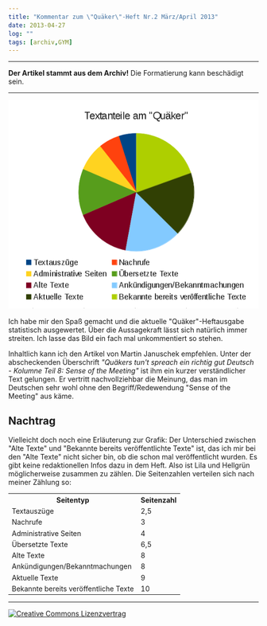 ```yaml
---
title: "Kommentar zum \"Quäker\"-Heft Nr.2 März/April 2013"
date: 2013-04-27
log: ""
tags: [archiv,GYM]
---
```

<hr><b>Der Artikel stammt aus dem Archiv!</b> Die Formatierung kann beschädigt sein.<hr>

![quakerstatistik.png](quakerstatistik.png)

Ich habe mir den Spaß gemacht und die aktuelle  "Quäker"-Heftausgabe statistisch ausgewertet. Über die Aussagekraft lässt sich natürlich immer streiten. Ich lasse das Bild ein fach mal unkommentiert  so stehen.
<!--break-->
 Inhaltlich kann ich den Artikel von Martin Januschek empfehlen. Unter der abscheckenden Überschrift <i>"Quäkers tun't spreach ein richtig gut Deutsch - Kolumne Teil 8: Sense of the Meeting"</i> ist ihm ein kurzer verständlicher Text gelungen. Er vertritt nachvollziehbar die Meinung, das man im Deutschen sehr wohl ohne den Begriff/Redewendung "Sense of the Meeting" aus käme.

## Nachtrag ##
Vielleicht doch noch eine Erläuterung zur Grafik:  Der Unterschied zwischen "Alte Texte" und "Bekannte bereits veröffentlichte Texte" ist, das ich mir bei den "Alte Texte" nicht sicher bin, ob die schon mal veröffentlicht wurden. Es gibt keine redaktionellen Infos dazu in dem Heft. Also ist Lila und Hellgrün möglicherweise zusammen zu zählen. Die Seitenzahlen verteilen sich nach meiner Zählung so:
<table border="0">
  <tr><th>Seitentyp</th><th>Seitenzahl</th></tr>
  <tr><td>Textauszüge</td><td>2,5</td>
  <tr><td>Nachrufe</td><td>3</td>
  <tr><td>Administrative Seiten</td><td>4</td>
  <tr><td>Übersetzte Texte</td>	<td>6,5</td>
  <tr><td>Alte Texte</td><td>8</td>
  <tr><td>Ankündigungen/Bekanntmachungen</td><td>8</td>
  <tr><td>Aktuelle Texte</td><td>9
  <tr><td>Bekannte bereits veröffentliche Texte</td><td>10</td>
</table>

<hr>
<a rel="license" href="http://creativecommons.org/licenses/by-sa/3.0/"><img alt="Creative Commons Lizenzvertrag" style="border-width:0" src="http://i.creativecommons.org/l/by-sa/3.0/88x31.png" /></a>
